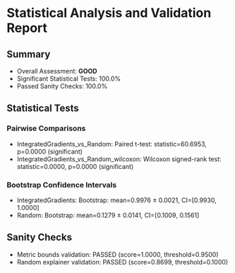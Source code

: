 # Statistical Analysis and Validation Report

## Summary

- Overall Assessment: **GOOD**
- Significant Statistical Tests: 100.0%
- Passed Sanity Checks: 100.0%

## Statistical Tests

### Pairwise Comparisons

- IntegratedGradients_vs_Random: Paired t-test: statistic=60.6953, p=0.0000 (significant)
- IntegratedGradients_vs_Random_wilcoxon: Wilcoxon signed-rank test: statistic=0.0000, p=0.0000 (significant)

### Bootstrap Confidence Intervals

- IntegratedGradients: Bootstrap: mean=0.9976 ± 0.0021, CI=[0.9930, 1.0000]
- Random: Bootstrap: mean=0.1279 ± 0.0141, CI=[0.1009, 0.1561]

## Sanity Checks

- Metric bounds validation: PASSED (score=1.0000, threshold=0.9500)
- Random explainer validation: PASSED (score=0.8699, threshold=0.1000)

